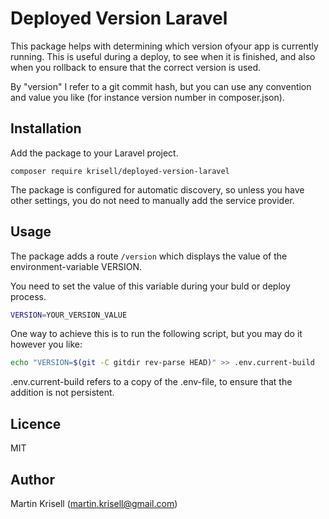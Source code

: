 # Deployed Version Laravel
This package helps with determining which version ofyour app is currently running. This is useful during a deploy, to see when it is finished, and also when you rollback to ensure that the correct version is used.

By "version" I refer to a git commit hash, but you can use any convention and value you like (for instance version number in composer.json).

## Installation
Add the package to your Laravel project.

`composer require krisell/deployed-version-laravel`

The package is configured for automatic discovery, so unless you have other settings, you do not need to manually add the service provider.

## Usage
The package adds a route `/version` which displays the value of the environment-variable VERSION.

You need to set the value of this variable during your buld or deploy process.

```bash
VERSION=YOUR_VERSION_VALUE
```

One way to achieve this is to run the following script, but you may do it however you like:

```bash
echo "VERSION=$(git -C gitdir rev-parse HEAD)" >> .env.current-build
```

.env.current-build refers to a copy of the .env-file, to ensure that the addition is not persistent.

## Licence
MIT

## Author
Martin Krisell (martin.krisell@gmail.com)
